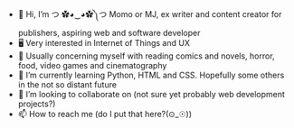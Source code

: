 - 👋 Hi, I’m つ ✿◕‿◕✿༽つ Momo or MJ, ex writer and content creator for publishers, aspiring web and software developer
- 🖥️ Very interested in Internet of Things and UX
- 👀 Usually concerning myself with reading comics and novels, horror, food, video games and cinematography
- 🌱 I’m currently learning Python, HTML and CSS.  Hopefully some others in the not so distant future
- 💞️ I’m looking to collaborate on (not sure yet probably web development projects?)
- 📫 How to reach me (do I put that here?(⊙_☉)) 

<!---
bymoniquejackson/bymoniquejackson is a ✨ special ✨ repository because its `README.md` (this file) appears on your GitHub profile.
You can click the Preview link to take a look at your changes.
--->

